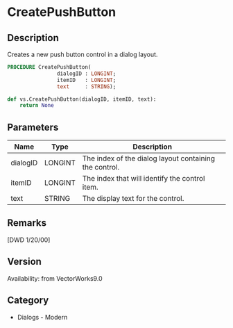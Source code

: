 # CreatePushButton

## Description
Creates a new push button control in a dialog layout.

```pascal
PROCEDURE CreatePushButton(
				dialogID : LONGINT;
				itemID   : LONGINT;
				text     : STRING);
```

```python
def vs.CreatePushButton(dialogID, itemID, text):
    return None
```

## Parameters
|Name|Type|Description|
|---|---|---|
|dialogID|LONGINT|The index of the dialog layout containing the control.|
|itemID|LONGINT|The index that will identify the control item.|
|text|STRING|The display text for the control.|

## Remarks
[DWD 1/20/00]

## Version
Availability: from VectorWorks9.0

## Category
* Dialogs - Modern


